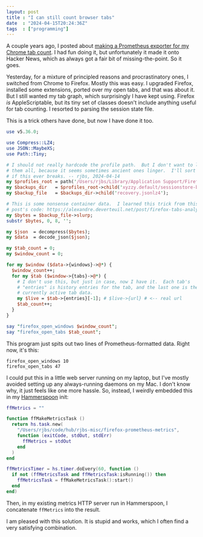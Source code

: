 ```yaml
---
layout: post
title : "I can still count browser tabs"
date  : "2024-04-15T20:24:36Z"
tags  : ["programming"]
---
```

A couple years ago, I posted about [making a Prometheus exporter for my Chrome
tab count](https://rjbs.cloud/blog/2021/08/i-closed-a-lot-of-browser-tabs/).  I
had fun doing it, but unfortunately it made it onto Hacker News, which as
always got a fair bit of missing-the-point.  So it goes.

Yesterday, for a mixture of principled reasons and procrastinatory ones, I
switched from Chrome to Firefox.  Mostly this was easy.  I upgraded Firefox,
installed some extensions, ported over my open tabs, and that was about it.
But I still wanted my tab graph, which surprisingly I have kept using.  Firefox
*is* AppleScriptable, but its tiny set of classes doesn't include anything
useful for tab counting.  I resorted to parsing the session state file.

This is a trick others have done, but now I have done it too.

```perl
use v5.36.0;

use Compress::LZ4;
use JSON::MaybeXS;
use Path::Tiny;

# I should not really hardcode the profile path.  But I don't want to look at
# them all, because it seems sometimes ancient ones linger.  I'll sort it out
# if this ever breaks. -- rjbs, 2024-04-14
my $profiles_root = path('/Users/rjbs/Library/Application Support/Firefox/Profiles');
my $backups_dir   = $profiles_root->child('xyzzy.default/sessionstore-backups');
my $backup_file   = $backups_dir->child('recovery.jsonlz4');

# This is some nonsense container data.  I learned this trick from this blog
# post's code: https://alexandre.deverteuil.net/post/firefox-tabs-analysis/
my $bytes = $backup_file->slurp;
substr $bytes, 0, 8, '';

my $json  = decompress($bytes);
my $data  = decode_json($json);

my $tab_count = 0;
my $window_count = 0;

for my $window ($data->{windows}->@*) {
  $window_count++;
  for my $tab ($window->{tabs}->@*) {
    # I don't use this, but just in case, now I have it.  Each tab's
    # "entries" is history entries for the tab, and the last one is the
    # currently active tab data.
    my $live = $tab->{entries}[-1]; # $live->{url} # <-- real url
    $tab_count++;
  }
}

say "firefox_open_windows $window_count";
say "firefox_open_tabs $tab_count";
```

This program just spits out two lines of Prometheus-formatted data.  Right now,
it's this:

```
firefox_open_windows 10
firefox_open_tabs 47
```

I could put this in a little web server running on my laptop, but I've mostly
avoided setting up any always-running daemons on my Mac.  I don't know why, it
just feels like one more hassle.  So, instead, I weirdly embedded this in my
[Hammerspoon](https://www.hammerspoon.org/) init:

```lua
ffMetrics = ""

function ffMakeMetricsTask ()
  return hs.task.new(
    "/Users/rjbs/code/hub/rjbs-misc/firefox-prometheus-metrics",
    function (exitCode, stdOut, stdErr)
      ffMetrics = stdOut
    end
  )
end

ffMetricsTimer = hs.timer.doEvery(60, function ()
  if not (ffMetricsTask and ffMetricsTask:isRunning()) then
    ffMetricsTask = ffMakeMetricsTask():start()
  end
end)
```

Then, in my existing metrics HTTP server run in Hammerspoon, I concatenate
`ffMetrics` into the result.

I am pleased with this solution.  It is stupid and works, which I often find a
very satisfying combination.
